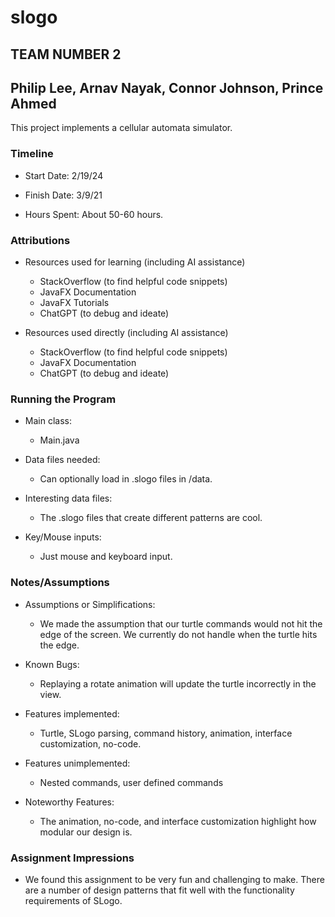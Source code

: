 # slogo

## TEAM NUMBER 2

## Philip Lee, Arnav Nayak, Connor Johnson, Prince Ahmed

This project implements a cellular automata simulator.

### Timeline

* Start Date: 2/19/24

* Finish Date: 3/9/21

* Hours Spent: About 50-60 hours.

### Attributions

* Resources used for learning (including AI assistance)
    * StackOverflow (to find helpful code snippets)
    * JavaFX Documentation
    * JavaFX Tutorials
    * ChatGPT (to debug and ideate)

* Resources used directly (including AI assistance)
    * StackOverflow (to find helpful code snippets)
    * JavaFX Documentation
    * ChatGPT (to debug and ideate)

### Running the Program

* Main class:
    * Main.java

* Data files needed:
    * Can optionally load in .slogo files in /data.

* Interesting data files:
    * The .slogo files that create different patterns are cool.

* Key/Mouse inputs:
    * Just mouse and keyboard input.

### Notes/Assumptions

* Assumptions or Simplifications:
    * We made the assumption that our turtle commands would not hit the edge of the screen. We
      currently do not handle when the turtle hits the edge.

* Known Bugs:
    * Replaying a rotate animation will update the turtle incorrectly in the view.

* Features implemented:
    * Turtle, SLogo parsing, command history, animation, interface customization, no-code.

* Features unimplemented:
    * Nested commands, user defined commands

* Noteworthy Features:
    * The animation, no-code, and interface customization highlight how modular our design is.

### Assignment Impressions

* We found this assignment to be very fun and challenging to make. There are a number of design
  patterns that fit well with the functionality requirements of SLogo. 



